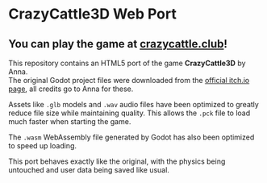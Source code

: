 # CrazyCattle3D Web Port
## You can play the game at [crazycattle.club](https://crazycattle.club)!

This repository contains an HTML5 port of the game **CrazyCattle3D** by Anna.  
The original Godot project files were downloaded from the [official itch.io page](https://4nn4t4t.itch.io/crazycattle3d), all credits go to Anna for these.

Assets like `.glb` models and `.wav` audio files have been optimized to greatly reduce file size while maintaining quality. This allows the `.pck` file to load much faster when starting the game.

The `.wasm` WebAssembly file generated by Godot has also been optimized to speed up loading.

This port behaves exactly like the original, with the physics being untouched and user data being saved like usual.
